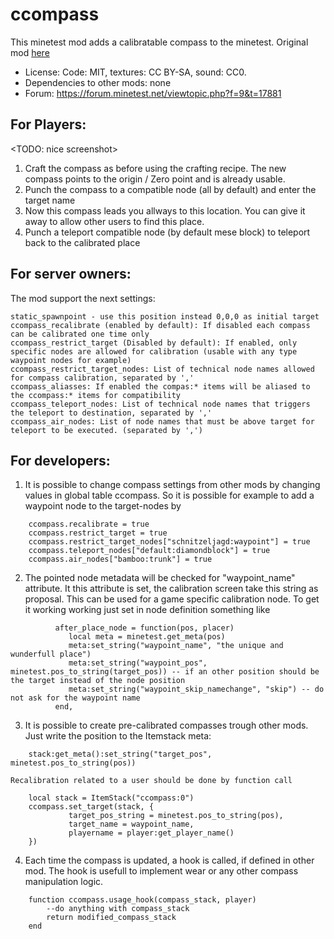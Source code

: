 # ccompass

This minetest mod adds a calibratable compass to the minetest. Original mod [here](https://forum.minetest.net/viewtopic.php?f=11&t=3785)

  - License: Code: MIT, textures: CC BY-SA, sound: CC0.
  - Dependencies to other mods: none
  - Forum: https://forum.minetest.net/viewtopic.php?f=9&t=17881

## For Players:
 <TODO: nice screenshot>

1. Craft the compass as before using the crafting recipe.
   The new compass points to the origin / Zero point and is already usable.
2. Punch the compass to a compatible node (all by default) and enter the target name
3. Now this compass leads you allways to this location. You can give it away to allow other users to find this place.
4. Punch a teleport compatible node (by default mese block) to teleport back to the calibrated place

## For server owners:
The mod support the next settings:

    static_spawnpoint - use this position instead 0,0,0 as initial target
    ccompass_recalibrate (enabled by default): If disabled each compass can be calibrated one time only
    ccompass_restrict_target (Disabled by default): If enabled, only specific nodes are allowed for calibration (usable with any type waypoint nodes for example)
    ccompass_restrict_target_nodes: List of technical node names allowed for compass calibration, separated by ','
    ccompass_aliasses: If enabled the compas:* items will be aliased to the ccompass:* items for compatibility
    ccompass_teleport_nodes: List of technical node names that triggers the teleport to destination, separated by ','
    ccompass_air_nodes: List of node names that must be above target for teleport to be executed. (separated by ',')


##  For developers:
1. It is possible to change compass settings from other mods by changing values in global table ccompass. So it is possible for example to add a waypoint node to the target-nodes by

```
	ccompass.recalibrate = true
	ccompass.restrict_target = true
	ccompass.restrict_target_nodes["schnitzeljagd:waypoint"] = true
	ccompass.teleport_nodes["default:diamondblock"] = true
	ccompass.air_nodes["bamboo:trunk"] = true
```

2. The pointed node metadata will be checked for "waypoint_name" attribute. It this attribute is set, the calibration screen take this string as proposal. This can be used for a game specific calibration node. To get it working working just set in node definition something like

```
          after_place_node = function(pos, placer)
             local meta = minetest.get_meta(pos)
             meta:set_string("waypoint_name", "the unique and wunderfull place")
             meta:set_string("waypoint_pos", minetest.pos_to_string(target_pos)) -- if an other position should be the target instead of the node position
             meta:set_string("waypoint_skip_namechange", "skip") -- do not ask for the waypoint name
          end,
```

3. It is possible to create pre-calibrated compasses trough other mods. Just write the position to the Itemstack meta:

```
    stack:get_meta():set_string("target_pos", minetest.pos_to_string(pos))
```

    Recalibration related to a user should be done by function call
```
    local stack = ItemStack("ccompass:0")
    ccompass.set_target(stack, {
             target_pos_string = minetest.pos_to_string(pos),
             target_name = waypoint_name,
             playername = player:get_player_name()
    })
```


4. Each time the compass is updated, a hook is called, if defined in other mod. The hook is usefull to implement wear or any other compass manipulation logic.
```
    function ccompass.usage_hook(compass_stack, player)
        --do anything with compass_stack
        return modified_compass_stack
    end
```

